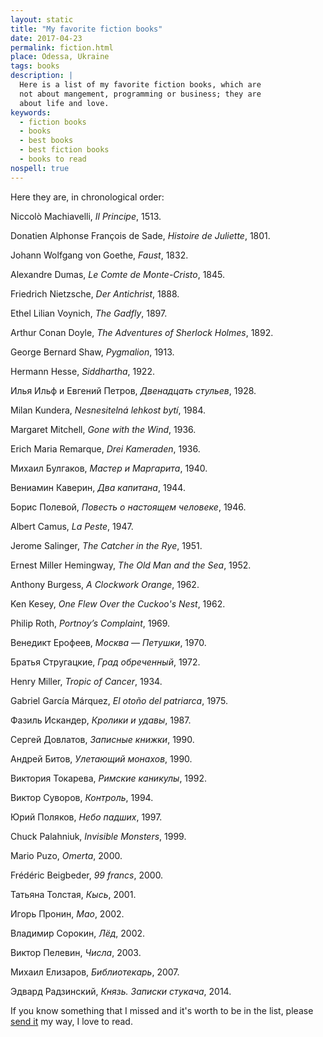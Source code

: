 ```yaml
---
layout: static
title: "My favorite fiction books"
date: 2017-04-23
permalink: fiction.html
place: Odessa, Ukraine
tags: books
description: |
  Here is a list of my favorite fiction books, which are
  not about mangement, programming or business; they are
  about life and love.
keywords:
  - fiction books
  - books
  - best books
  - best fiction books
  - books to read
nospell: true
---
```


Here they are, in chronological order:

Niccolò Machiavelli, _Il Principe_, 1513.

Donatien Alphonse François de Sade, _Histoire de Juliette_, 1801.

Johann Wolfgang von Goethe, _Faust_, 1832.

Alexandre Dumas, _Le Comte de Monte-Cristo_, 1845.

Friedrich Nietzsche, _Der Antichrist_, 1888.

Ethel Lilian Voynich, _The Gadfly_, 1897.

Arthur Conan Doyle, _The Adventures of Sherlock Holmes_, 1892.

George Bernard Shaw, _Pygmalion_, 1913.

Hermann Hesse, _Siddhartha_, 1922.

Илья Ильф и Евгений Петров, _Двенадцать стульев_, 1928.

Milan Kundera, _Nesnesitelná lehkost bytí_, 1984.

Margaret Mitchell, _Gone with the Wind_, 1936.

Erich Maria Remarque, _Drei Kameraden_, 1936.

Михаил Булгаков, _Мастер и Маргарита_, 1940.

Вениамин Каверин, _Два капитана_, 1944.

Борис Полевой, _Повесть о настоящем человеке_, 1946.

Albert Camus, _La Peste_, 1947.

Jerome Salinger, _The Catcher in the Rye_, 1951.

Ernest Miller Hemingway, _The Old Man and the Sea_, 1952.

Anthony Burgess, _A Clockwork Orange_, 1962.

Ken Kesey, _One Flew Over the Cuckoo's Nest_, 1962.

Philip Roth, _Portnoy’s Complaint_, 1969.

Венедикт Ерофеев, _Москва — Петушки_, 1970.

Братья Стругацкие, _Град обреченный_, 1972.

Henry Miller, _Tropic of Cancer_, 1934.

Gabriel García Márquez, _El otoño del patriarca_, 1975.

Фазиль Искандер, _Кролики и удавы_, 1987.

Сергей Довлатов, _Записные книжки_, 1990.

Андрей Битов, _Улетающий монахов_, 1990.

Виктория Токарева, _Римские каникулы_, 1992.

Виктор Суворов, _Контроль_, 1994.

Юрий Поляков, _Небо падших_, 1997.

Chuck Palahniuk, _Invisible Monsters_, 1999.

Mario Puzo, _Omerta_, 2000.

Frédéric Beigbeder, _99 francs_, 2000.

Татьяна Толстая, _Кысь_, 2001.

Игорь Пронин, _Мао_, 2002.

Владимир Сорокин, _Лёд_, 2002.

Виктор Пелевин, _Числа_, 2003.

Михаил Елизаров, _Библиотекарь_, 2007.

Эдвард Радзинский, _Князь. Записки стукача_, 2014.

If you know something that I missed and it's worth to be in the list,
please [send it](mailto:fiction@yegor256.com) my way, I love to read.

